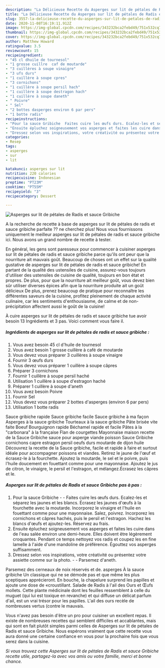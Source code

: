 ```yaml
---
description: "La Délicieuse Recette du Asperges sur lit de pétales de Radis et sauce Gribiche"
title: "La Délicieuse Recette du Asperges sur lit de pétales de Radis et sauce Gribiche"
slug: 3557-la-delicieuse-recette-du-asperges-sur-lit-de-petales-de-radis-et-sauce-gribiche
date: 2020-11-08T16:19:11.912Z
image: https://img-global.cpcdn.com/recipes/343232bca2febd49/751x532cq70/asperges-sur-lit-de-petales-de-radis-et-sauce-gribiche-photo-principale-de-la-recette.jpg
thumbnail: https://img-global.cpcdn.com/recipes/343232bca2febd49/751x532cq70/asperges-sur-lit-de-petales-de-radis-et-sauce-gribiche-photo-principale-de-la-recette.jpg
cover: https://img-global.cpcdn.com/recipes/343232bca2febd49/751x532cq70/asperges-sur-lit-de-petales-de-radis-et-sauce-gribiche-photo-principale-de-la-recette.jpg
author: Matthew Howard
ratingvalue: 3.5
reviewcount: 15
recipeingredient:
- "45 cl dhuile de tournesol"
- "1 grosse cuillre  caf de moutarde"
- "3 cuillères à soupe vinaigre"
- "3 ufs durs"
- "1 cuillère à soupe cpres"
- "3 cornichons"
- "1 cuillère à soupe persil hach"
- "1 cuillère à soupe destragon hach"
- "1 cuillère à soupe daneth"
- " Poivre"
- " Sel"
- "2 bottes dasperges environ 6 par pers"
- "1 botte radis"
recipeinstructions:
- "Pour la sauce Gribiche  Faites cuire les œufs durs. Ecalez-les et séparez les jaunes et les blancs. Écrasez les jaunes d&#39;œufs à la fourchette avec la moutarde. Incorporez le vinaigre et l&#39;huile en fouettant comme pour une mayonnaise. Salez, poivrez. Incorporez les cornichons et câpres hachés, puis le persil et l&#39;estragon. Hachez les blancs d&#39;œufs et ajoutez-les. Réservez au frais."
- "Ensuite épluchez soigneusement vos asperges et faites les cuire dans de l&#39;eau salée environ une demi-heure. Elles doivent être légèrement croquantes. Pendant ce temps nettoyez vos radis et coupez les en fine lamelle à l&#39;aide d&#39;une mandoline de préférence. Égouttez vos asperges suffisamment."
- "Dressez selon vos inspirations, votre créativité ou présentez votre assiette comme sur la photo.   Parsemez d&#39;aneth."
categories:
- Resep
tags:
- asperges
- sur
- lit

katakunci: asperges sur lit 
nutrition: 220 calories
recipecuisine: Indonesian
preptime: "PT23M"
cooktime: "PT55M"
recipeyield: "3"
recipecategory: Dessert

---
```



![Asperges sur lit de pétales de Radis et sauce Gribiche](https://img-global.cpcdn.com/recipes/343232bca2febd49/751x532cq70/asperges-sur-lit-de-petales-de-radis-et-sauce-gribiche-photo-principale-de-la-recette.jpg)

A la recherche de recette à base de asperges sur lit de pétales de radis et sauce gribiche parfaite ?? ne cherchez plus! Nous vous fournissons uniquement le meilleur asperges sur lit de pétales de radis et sauce gribiche ici. Nous avons un grand nombre de recette à tester.

En général, les gens sont paresseux pour commencer à cuisiner asperges sur lit de pétales de radis et sauce gribiche parce qu'ils ont peur que la nourriture ait mauvais goût. Beaucoup de choses ont un effet sur la qualité gustative de asperges sur lit de pétales de radis et sauce gribiche! En partant de la qualité des ustensiles de cuisine, assurez-vous toujours d'utiliser des ustensiles de cuisine de qualité, toujours en bon état et propres. De plus, pour que la nourriture ait meilleur goût, vous devez bien sûr utiliser diverses épices afin que la nourriture produite ait un goût délicieux De plus, prenez beaucoup de pratique pour reconnaître les différentes saveurs de la cuisine, profitez pleinement de chaque activité culinaire, car les sentiments d'enthousiasme, de calme et de non-précipitation affectent aussi le goût de la cuisine!

<!--inarticleads1-->

À cuire asperges sur lit de pétales de radis et sauce gribiche tue avoir besoin 13 Ingrédients et 3 pas. Voici comment vous faire il.

##### Ingrédients de asperges sur lit de pétales de radis et sauce gribiche :

1. Vous avez besoin 45 cl d&#39;huile de tournesol
1. Vous avez besoin 1 grosse cuillère à café de moutarde
1. Vous devez vous préparer 3 cuillères à soupe vinaigre
1. Fournir 3 œufs durs
1. Vous devez vous préparer 1 cuillère à soupe câpres
1. Préparer 3 cornichons
1. Fournir 1 cuillère à soupe persil haché
1. Utilisation 1 cuillère à soupe d&#39;estragon haché
1. Préparer 1 cuillère à soupe d&#39;aneth
1. Vous avez besoin  Poivre
1. Fournir  Sel
1. Vous devez vous préparer 2 bottes d&#39;asperges (environ 6 par pers)
1. Utilisation 1 botte radis


Sauce gribiche rapide Sauce gribiche facile Sauce gribiche à ma façon Asperges à la sauce gribiche Tourteaux à la sauce gribiche Pâte brisée vite faite Boeuf Bourguignon rapide Béchamel rapide et facile Pâtes à la &#34;carbonara&#34; à la française Flan de courgettes Mayonnaise maison recette de la Sauce Gribiche sauce pour asperge viande poisson Sauce Gribiche cornichons capre estragon persil oeufs durs moutarde de dijon huile Découvrez la recette de la Sauce gribiche, facile et rapide à faire et surtout idéale pour accompagner poissons et viandes. Retirez le jaune de l&#39;œuf et écrasez-le à la fourchette. Ajoutez la moutarde, le sel et le poivre, puis l&#39;huile doucement en fouettant comme pour une mayonnaise. Ajoutez le jus de citron, le vinaigre, le persil et l&#39;estragon, et mélangez.Écrasez les câpres et le. 

<!--inarticleads2-->

##### Asperges sur lit de pétales de Radis et sauce Gribiche pas à pas :

1. Pour la sauce Gribiche -  - Faites cuire les œufs durs. Ecalez-les et séparez les jaunes et les blancs. Écrasez les jaunes d&#39;œufs à la fourchette avec la moutarde. Incorporez le vinaigre et l&#39;huile en fouettant comme pour une mayonnaise. Salez, poivrez. Incorporez les cornichons et câpres hachés, puis le persil et l&#39;estragon. Hachez les blancs d&#39;œufs et ajoutez-les. Réservez au frais.
1. Ensuite épluchez soigneusement vos asperges et faites les cuire dans de l&#39;eau salée environ une demi-heure. Elles doivent être légèrement croquantes. Pendant ce temps nettoyez vos radis et coupez les en fine lamelle à l&#39;aide d&#39;une mandoline de préférence. Égouttez vos asperges suffisamment.
1. Dressez selon vos inspirations, votre créativité ou présentez votre assiette comme sur la photo.  -  - Parsemez d&#39;aneth.


Parsemez des cerneaux de noix réservés et de. asperges À la sauce gribiche Un classique qui ne se démode pas et que même les plus sceptiques apprécieront. En bouche, la chapelure surprend les papilles et ajoute une dose de «croustillant. Salade de Radis à l&#39;ail des Ours et Œufs mollets. Cette plante médicinale dont les feuilles ressemblent à celle du muguet (qui lui est toxique en revanche) et qui diffuse un délicat parfum d&#39;ail, est un vrai trésor pour les papilles. L&#39;ail des ours recèle de nombreuses vertus (contre le mauvais. 

<!--inarticleads1-->

<p>
Vous n'avez pas besoin d'être un pro pour cuisiner un excellent repas. Il existe de nombreuses recettes qui semblent difficiles et accablantes, mais qui sont en fait plutôt simples parmi celles de Asperges sur lit de pétales de Radis et sauce Gribiche. Nous espérons vraiment que cette recette vous aura donné une certaine confiance en vous pour la prochaine fois que vous serez dans la cuisine.
</p>

<p>
<i>Si vous trouvez cette Asperges sur lit de pétales de Radis et sauce Gribiche recette utile, partagez-la avec vos amis ou votre famille, merci et bonne chance.</i>
</p>
